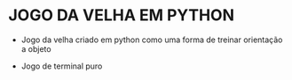 # JOGO DA VELHA EM PYTHON

* Jogo da velha criado em python como uma forma de treinar orientação a objeto

* Jogo de terminal puro
